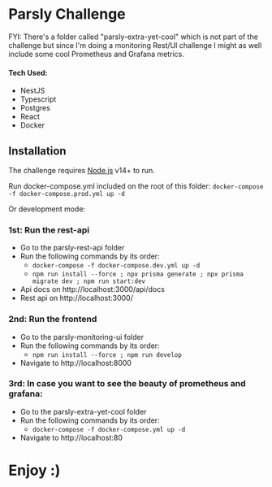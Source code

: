# Parsly Challenge

FYI: There's a folder called "parsly-extra-yet-cool" which is not part of the challenge but since I'm doing a monitoring Rest/UI challenge I might as well include some cool Prometheus and Grafana metrics.

#### Tech Used:

- NestJS
- Typescript
- Postgres
- React
- Docker

## Installation

The challenge requires [Node.js](https://nodejs.org/) v14+ to run.

Run docker-compose.yml included on the root of this folder:
`docker-compose -f docker-compose.prod.yml up -d`

Or development mode:

### 1st: Run the rest-api

- Go to the parsly-rest-api folder
- Run the following commands by its order:
  - `docker-compose -f docker-compose.dev.yml up -d`
  - `npm run install --force ; npx prisma generate ; npx prisma migrate dev ; npm run start:dev`
- Api docs on http://localhost:3000/api/docs
- Rest api on http://localhost:3000/

### 2nd: Run the frontend

- Go to the parsly-monitoring-ui folder
- Run the following commands by its order:
  - `npm run install --force ; npm run develop`
- Navigate to http://localhost:8000

### 3rd: In case you want to see the beauty of prometheus and grafana:

- Go to the parsly-extra-yet-cool folder
- Run the following commands by its order:
  - `docker-compose -f docker-compose.yml up -d`
- Navigate to http://localhost:80

# Enjoy :)

